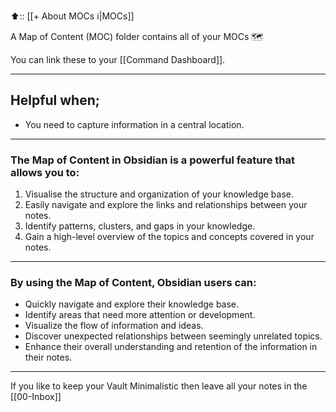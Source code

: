 
⬆️:: [[+ About MOCs ℹ️|MOCs]]

A Map of Content (MOC) folder contains all of your MOCs 🗺️

You can link these to your [[Command Dashboard]].

---
## Helpful when;
- You need to capture information in a central location.

---
### The Map of Content in Obsidian is a powerful feature that allows you to:

1. Visualise the structure and organization of your knowledge base.
2. Easily navigate and explore the links and relationships between your notes.
3. Identify patterns, clusters, and gaps in your knowledge.
4. Gain a high-level overview of the topics and concepts covered in your notes.
   
---
### By using the Map of Content, Obsidian users can:

- Quickly navigate and explore their knowledge base.
- Identify areas that need more attention or development.
- Visualize the flow of information and ideas.
- Discover unexpected relationships between seemingly unrelated topics.
- Enhance their overall understanding and retention of the information in their notes.
  
---

If you like to keep your Vault Minimalistic then leave all your notes in the [[00-Inbox]]
